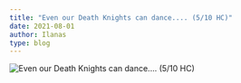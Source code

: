 ```yaml
---
title: "Even our Death Knights can dance.... (5/10 HC)"
date: 2021-08-01
author: Ilanas
type: blog
---
```


![Even our Death Knights can dance.... (5/10 HC)](/posts/2021-08-01-dance/WoWScrnShot_080121_211731.jpg)

